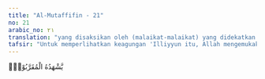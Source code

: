 ```yaml
---
title: "Al-Mutaffifin - 21"
no: 21
arabic_no: ٢١
translation: "yang disaksikan oleh (malaikat-malaikat) yang didekatkan (kepada Allah). "
tafsir: "Untuk memperlihatkan keagungan 'Illiyyun itu, Allah mengemukakan pertanyaan, \"Tahukah kamu apakah 'Illiyyun itu?\" Allah lalu menjelaskannya langsung, \"Yaitu kitab yang tertulis dan disaksikan oleh para malaikat yang didekatkan kepada Allah.\""
---
```

يَّشْهَدُهُ الْمُقَرَّبُوْنَۗ